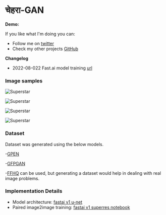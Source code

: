 # चेहरा-GAN

**Demo:**

If you like what I'm doing you can:

- Follow me on [twitter](https://twitter.com/Vijish68859437)
- Check my other projects [GitHub](https://github.com/vijishmadhavan)

**Changelog**

* 2022-08-022 Fast.ai model training [url](https://github.com/aarcosg/fastai-course-v3-notes/blob/master/refactored_by_topics/CNN_L7_gan_feature-loss.md)


### Image samples 


![Superstar](https://github.com/vijishmadhavan/Chehara-GAN/blob/master/compare/ami-side.jpg)


![Superstar](https://github.com/vijishmadhavan/Chehara-GAN/blob/master/compare/90050137-4da1-44cc-b64b-0b9efc813148-side.jpg)


![Superstar](https://github.com/vijishmadhavan/Chehara-GAN/blob/master/compare/1_7-side.jpg)


![Superstar](https://github.com/vijishmadhavan/Chehara-GAN/blob/master/compare/0941881e-1b87-46d3-9b4e-10e9b8b4137b-side.jpg)


### Dataset

Dataset was generated using the below models. 

-[GPEN](https://github.com/yangxy/GPEN)

-[GFPGAN](https://github.com/TencentARC/GFPGAN)

-[FFHQ](https://github.com/NVlabs/ffhq-dataset) can be used, but generating a dataset would help in dealing with real image problems.


### Implementation Details
- Model architecture: [fastai v1 u-net](https://fastai1.fast.ai/vision.models.unet.html)
- Paired image2image training: [fastai v1 superres notebook](https://github.com/aarcosg/fastai-course-v3-notes/blob/master/refactored_by_topics/CNN_L7_gan_feature-loss.md)



